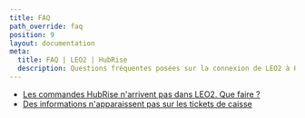 ```yaml
---
title: FAQ
path_override: faq
position: 9
layout: documentation
meta:
  title: FAQ | LEO2 | HubRise
  description: Questions fréquentes posées sur la connexion de LEO2 à HubRise. Connectez vos applications à HubRise avec facilité et synchronisez vos données.
---
```


- [Les commandes HubRise n'arrivent pas dans LEO2. Que faire ?](/apps/leo2/faqs/orders-not-received-errors)
- [Des informations n'apparaissent pas sur les tickets de caisse](/apps/leo2/faqs/missing-information-on-receipts)
